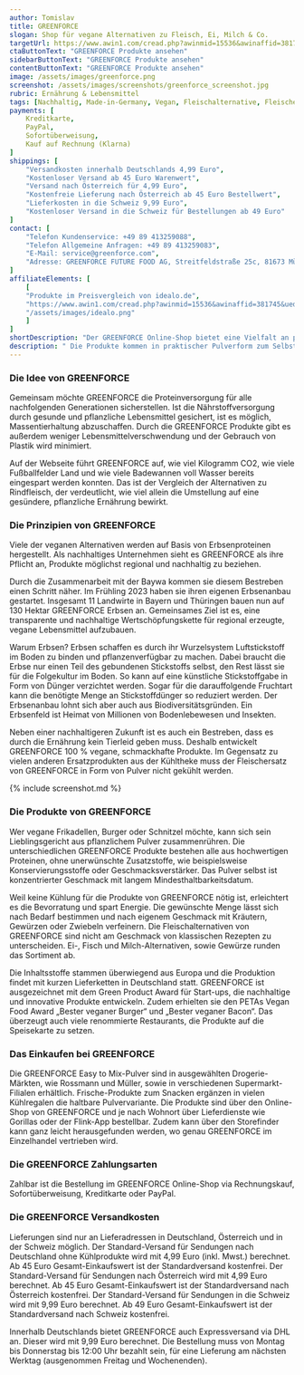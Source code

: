 ```yaml
---
author: Tomislav
title: GREENFORCE
slogan: Shop für vegane Alternativen zu Fleisch, Ei, Milch & Co.
targetUrl: https://www.awin1.com/cread.php?awinmid=15536&awinaffid=381745&ued=https%3A%2F%2Fwww.idealo.de%2Fpreisvergleich%2FMainSearchProductCategory.html%3Fq%3Dgreenforce
ctaButtonText: "GREENFORCE Produkte ansehen"
sidebarButtonText: "GREENFORCE Produkte ansehen"
contentButtonText: "GREENFORCE Produkte ansehen"
image: /assets/images/greenforce.png
screenshot: /assets/images/screenshots/greenforce_screenshot.jpg
rubric: Ernährung & Lebensmittel
tags: [Nachhaltig, Made-in-Germany, Vegan, Fleischalternative, Fleischersatz]
payments: [
    Kreditkarte,
    PayPal,
    Sofortüberweisung,
    Kauf auf Rechnung (Klarna)
]
shippings: [
    "Versandkosten innerhalb Deutschlands 4,99 Euro",
    "Kostenloser Versand ab 45 Euro Warenwert",
    "Versand nach Österreich für 4,99 Euro",
    "Kostenfreie Lieferung nach Österreich ab 45 Euro Bestellwert",
    "Lieferkosten in die Schweiz 9,99 Euro",
    "Kostenloser Versand in die Schweiz für Bestellungen ab 49 Euro"
]
contact: [
    "Telefon Kundenservice: +49 89 413259088",
    "Telefon Allgemeine Anfragen: +49 89 413259083",
    "E-Mail: service@greenforce.com",
    "Adresse: GREENFORCE FUTURE FOOD AG, Streitfeldstraße 25c, 81673 München"
]
affiliateElements: [
    [
    "Produkte im Preisvergleich von idealo.de",
    "https://www.awin1.com/cread.php?awinmid=15536&awinaffid=381745&ued=https%3A%2F%2Fwww.idealo.de%2Fpreisvergleich%2FMainSearchProductCategory.html%3Fq%3Dgreenforce",
    "/assets/images/idealo.png"
    ]
]
shortDescription: "Der GREENFORCE Online-Shop bietet eine Vielfalt an pflanzlichen Alternativen zu konventionellen Fleisch-, Ei-, Milch- und Fischprodukten, die umweltschonend und ohne Tierleid in Deutschland hergestellt wurden."
description: " Die Produkte kommen in praktischer Pulverform zum Selbstmixen, weshalb sie lange haltbar sind und somit jederzeit griffbereit zur Verfügung stehen. Außerdem sind sie kinderleicht zuzubereiten und eignen sich zum Kochen, Backen, Brunchen und zum Snacken zwischendurch. So ist für Jeden was dabei."
---
```


### Die Idee von GREENFORCE

Gemeinsam möchte GREENFORCE die Proteinversorgung für alle nachfolgenden Generationen sicherstellen. Ist die Nährstoffversorgung durch gesunde und pflanzliche Lebensmittel gesichert, ist es möglich, Massentierhaltung abzuschaffen. Durch die GREENFORCE Produkte gibt es außerdem weniger Lebensmittelverschwendung und der Gebrauch von Plastik wird minimiert.

Auf der Webseite führt GREENFORCE auf, wie viel Kilogramm CO2, wie viele Fußballfelder Land und wie viele Badewannen voll Wasser bereits eingespart werden konnten. Das ist der Vergleich der Alternativen zu Rindfleisch, der verdeutlicht, wie viel allein die Umstellung auf eine gesündere, pflanzliche Ernährung bewirkt.

### Die Prinzipien von GREENFORCE

Viele der veganen Alternativen werden auf Basis von Erbsenproteinen hergestellt. Als nachhaltiges Unternehmen sieht es GREENFORCE als ihre Pflicht an, Produkte möglichst regional und nachhaltig zu beziehen.

Durch die Zusammenarbeit mit der Baywa kommen sie diesem Bestreben einen Schritt näher. Im Frühling 2023 haben sie ihren eigenen Erbsenanbau gestartet. Insgesamt 11 Landwirte in Bayern und Thüringen bauen nun auf 130 Hektar GREENFORCE Erbsen an. Gemeinsames Ziel ist es, eine transparente und nachhaltige Wertschöpfungskette für regional erzeugte, vegane Lebensmittel aufzubauen.

Warum Erbsen? Erbsen schaffen es durch ihr Wurzelsystem Luftstickstoff im Boden zu binden und pflanzenverfügbar zu machen. Dabei braucht die Erbse nur einen Teil des gebundenen Stickstoffs selbst, den Rest lässt sie für die Folgekultur im Boden. So kann auf eine künstliche Stickstoffgabe in Form von Dünger verzichtet werden. Sogar für die darauffolgende Fruchtart kann die benötigte Menge an Stickstoffdünger so reduziert werden. Der Erbsenanbau lohnt sich aber auch aus Biodiversitätsgründen. Ein Erbsenfeld ist Heimat von Millionen von Bodenlebewesen und Insekten.

Neben einer nachhaltigeren Zukunft ist es auch ein Bestreben, dass es durch die Ernährung kein Tierleid geben muss. Deshalb entwickelt GREENFORCE 100 % vegane, schmackhafte Produkte. Im Gegensatz zu vielen anderen Ersatzprodukten aus der Kühltheke muss der Fleischersatz von GREENFORCE in Form von Pulver nicht gekühlt werden.

{% include screenshot.md %}

### Die Produkte von GREENFORCE

Wer vegane Frikadellen, Burger oder Schnitzel möchte, kann sich sein Lieblingsgericht aus pflanzlichem Pulver zusammenrühren. Die unterschiedlichen GREENFORCE Produkte bestehen alle aus hochwertigen Proteinen, ohne unerwünschte Zusatzstoffe, wie beispielsweise Konservierungsstoffe oder Geschmacksverstärker. Das Pulver selbst ist konzentrierter Geschmack mit langem Mindesthaltbarkeitsdatum.

Weil keine Kühlung für die Produkte von GREENFORCE nötig ist, erleichtert es die Bevorratung und spart Energie. Die gewünschte Menge lässt sich nach Bedarf bestimmen und nach eigenem Geschmack mit Kräutern, Gewürzen oder Zwiebeln verfeinern. Die Fleischalternativen von GREENFORCE sind nicht am Geschmack von klassischen Rezepten zu unterscheiden. Ei-, Fisch und Milch-Alternativen, sowie Gewürze runden das Sortiment ab.

Die Inhaltsstoffe stammen überwiegend aus Europa und die Produktion findet mit kurzen Lieferketten in Deutschland statt. GREENFORCE ist ausgezeichnet mit dem Green Product Award für Start-ups, die nachhaltige und innovative Produkte entwickeln. Zudem erhielten sie den PETAs Vegan Food Award „Bester veganer Burger“ und „Bester veganer Bacon“. Das überzeugt auch viele renommierte Restaurants, die Produkte auf die Speisekarte zu setzen.

### Das Einkaufen bei GREENFORCE

Die GREENFORCE Easy to Mix-Pulver sind in ausgewählten Drogerie-Märkten, wie Rossmann und Müller, sowie in verschiedenen Supermarkt-Filialen erhältlich. Frische-Produkte zum Snacken ergänzen in vielen Kühlregalen die haltbare Pulvervariante. Die Produkte sind über den Online-Shop von GREENFORCE und je nach Wohnort über Lieferdienste wie Gorillas oder der Flink-App bestellbar. Zudem kann über den Storefinder kann ganz leicht herausgefunden werden, wo genau GREENFORCE im Einzelhandel vertrieben wird.

### Die GREENFORCE Zahlungsarten

Zahlbar ist die Bestellung im GREENFORCE Online-Shop via Rechnungskauf, Sofortüberweisung, Kreditkarte oder PayPal.

### Die GREENFORCE Versandkosten

Lieferungen sind nur an Lieferadressen in Deutschland, Österreich und in der Schweiz möglich. Der Standard-Versand für Sendungen nach Deutschland ohne Kühlprodukte wird mit 4,99 Euro (inkl. Mwst.) berechnet. Ab 45 Euro Gesamt-Einkaufswert ist der Standardversand kostenfrei. Der Standard-Versand für Sendungen nach Österreich wird mit 4,99 Euro berechnet. Ab 45 Euro Gesamt-Einkaufswert ist der Standardversand nach Österreich kostenfrei. Der Standard-Versand für Sendungen in die Schweiz wird mit 9,99 Euro berechnet. Ab 49 Euro Gesamt-Einkaufswert ist der Standardversand nach Schweiz kostenfrei.

Innerhalb Deutschlands bietet GREENFORCE auch Expressversand via DHL an. Dieser wird mit 9,99 Euro berechnet. Die Bestellung muss von Montag bis Donnerstag bis 12:00 Uhr bezahlt sein, für eine Lieferung am nächsten Werktag (ausgenommen Freitag und Wochenenden).
